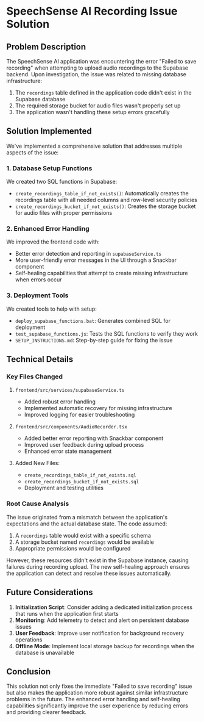 # SpeechSense AI Recording Issue Solution

## Problem Description

The SpeechSense AI application was encountering the error "Failed to save recording" when attempting to upload audio recordings to the Supabase backend. Upon investigation, the issue was related to missing database infrastructure:

1. The `recordings` table defined in the application code didn't exist in the Supabase database
2. The required storage bucket for audio files wasn't properly set up
3. The application wasn't handling these setup errors gracefully

## Solution Implemented

We've implemented a comprehensive solution that addresses multiple aspects of the issue:

### 1. Database Setup Functions

We created two SQL functions in Supabase:

- `create_recordings_table_if_not_exists()`: Automatically creates the recordings table with all needed columns and row-level security policies
- `create_recordings_bucket_if_not_exists()`: Creates the storage bucket for audio files with proper permissions

### 2. Enhanced Error Handling

We improved the frontend code with:

- Better error detection and reporting in `supabaseService.ts`
- More user-friendly error messages in the UI through a Snackbar component
- Self-healing capabilities that attempt to create missing infrastructure when errors occur

### 3. Deployment Tools

We created tools to help with setup:

- `deploy_supabase_functions.bat`: Generates combined SQL for deployment
- `test_supabase_functions.js`: Tests the SQL functions to verify they work
- `SETUP_INSTRUCTIONS.md`: Step-by-step guide for fixing the issue

## Technical Details

### Key Files Changed

1. `frontend/src/services/supabaseService.ts`
   - Added robust error handling
   - Implemented automatic recovery for missing infrastructure
   - Improved logging for easier troubleshooting

2. `frontend/src/components/AudioRecorder.tsx`
   - Added better error reporting with Snackbar component
   - Improved user feedback during upload process
   - Enhanced error state management

3. Added New Files:
   - `create_recordings_table_if_not_exists.sql`
   - `create_recordings_bucket_if_not_exists.sql`
   - Deployment and testing utilities

### Root Cause Analysis

The issue originated from a mismatch between the application's expectations and the actual database state. The code assumed:

1. A `recordings` table would exist with a specific schema
2. A storage bucket named `recordings` would be available
3. Appropriate permissions would be configured

However, these resources didn't exist in the Supabase instance, causing failures during recording upload. The new self-healing approach ensures the application can detect and resolve these issues automatically.

## Future Considerations

1. **Initialization Script**: Consider adding a dedicated initialization process that runs when the application first starts
2. **Monitoring**: Add telemetry to detect and alert on persistent database issues
3. **User Feedback**: Improve user notification for background recovery operations
4. **Offline Mode**: Implement local storage backup for recordings when the database is unavailable

## Conclusion

This solution not only fixes the immediate "Failed to save recording" issue but also makes the application more robust against similar infrastructure problems in the future. The enhanced error handling and self-healing capabilities significantly improve the user experience by reducing errors and providing clearer feedback. 